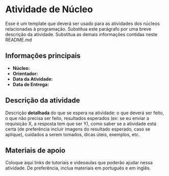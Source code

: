 # Atividade de Núcleo

Esse é um template que deverá ser usado para as atividades dos núcleos relacionadas à programação. Substitua este parágrafo por uma breve descrição da atividade. Substitua as demais informações contidas neste README.md

## Informações principais

- **Núcleo:**
- **Orientador:**
- **Data da Atividade:**
- **Data de Entrega:**

## Descrição da atividade

Descrição **detalhada** do que se espera na atividade: o que deverá ser feito, o que não precisa ser feito, resultados esperados (ex: se eu enviar a requisição X, a resposta tem que ser Y), como saber se a atividade está certa (de preferência incluir imagens do resultado esperado, caso se aplique), cuidados a serem tomados, dicas úteis, exemplos, etc.

## Materiais de apoio

Coloque aqui links de tutoriais e videoaulas que poderão ajudar nessa atividade. De preferência, inclua materiais em português e em inglês.
